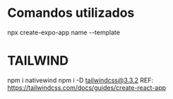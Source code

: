 # Comandos utilizados

npx create-expo-app name --template

# TAILWIND

npm i nativewind
npm i -D tailwindcss@3.3.2
REF: https://tailwindcss.com/docs/guides/create-react-app
